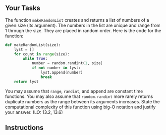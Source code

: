 <!-- manual -->

## Your Tasks

The function `makeRandomList` creates and returns a list of numbers of a given size (its argument). The numbers in the list are unique and range from 1 through the size. They are placed in random order. Here is the code for the function:

```python
def makeRandomList(size):
    lyst = []
    for count in range(size):
        while True:
            number = random.randint(1, size)
            if not number in lyst:
                lyst.append(number)
                break
    return lyst
```

You may assume that `range`, `randint`, and append are constant time functions. You may also assume that `random.randint` more rarely returns duplicate numbers as the range between its arguments increases. State the computational complexity of this function using big-O notation and justify your answer. (LO: 13.2, 13.6)

## Instructions
